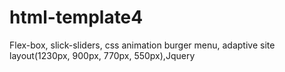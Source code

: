 # html-template4
Flex-box, slick-sliders, css animation burger menu, adaptive site layout(1230px, 900px, 770px, 550px),Jquery
